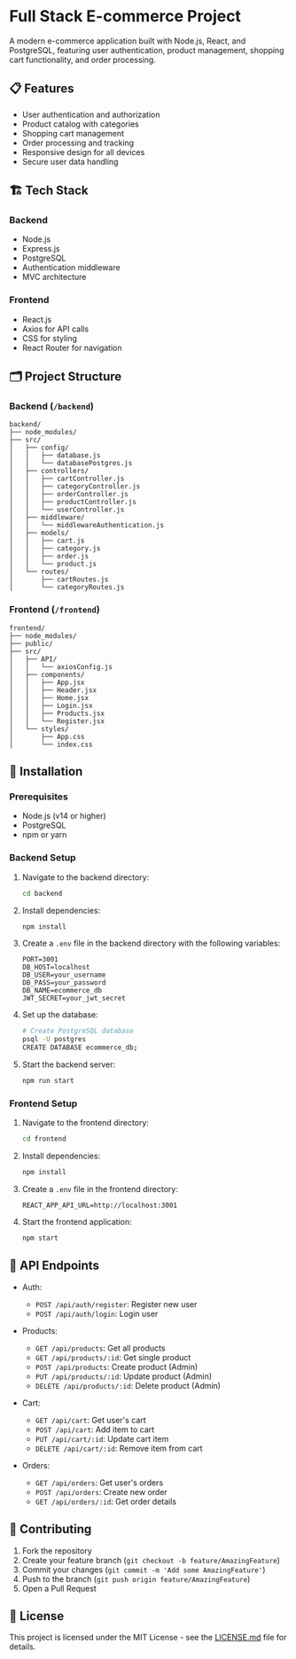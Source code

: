 # Full Stack E-commerce Project

A modern e-commerce application built with Node.js, React, and PostgreSQL, featuring user authentication, product management, shopping cart functionality, and order processing.

## 📋 Features

- User authentication and authorization
- Product catalog with categories
- Shopping cart management
- Order processing and tracking
- Responsive design for all devices
- Secure user data handling

## 🏗️ Tech Stack

### Backend
- Node.js
- Express.js
- PostgreSQL
- Authentication middleware
- MVC architecture

### Frontend
- React.js
- Axios for API calls
- CSS for styling
- React Router for navigation

## 🗂️ Project Structure

### Backend (`/backend`)
```
backend/
├── node_modules/
├── src/
│   ├── config/
│   │   ├── database.js
│   │   └── databasePostgres.js
│   ├── controllers/
│   │   ├── cartController.js
│   │   ├── categoryController.js
│   │   ├── orderController.js
│   │   ├── productController.js
│   │   └── userController.js
│   ├── middleware/
│   │   └── middlewareAuthentication.js
│   ├── models/
│   │   ├── cart.js
│   │   ├── category.js
│   │   ├── order.js
│   │   └── product.js
│   └── routes/
│       ├── cartRoutes.js
│       └── categoryRoutes.js
```

### Frontend (`/frontend`)
```
frontend/
├── node_modules/
├── public/
├── src/
│   ├── API/
│   │   └── axiosConfig.js
│   ├── components/
│   │   ├── App.jsx
│   │   ├── Header.jsx
│   │   ├── Home.jsx
│   │   ├── Login.jsx
│   │   ├── Products.jsx
│   │   └── Register.jsx
│   └── styles/
│       ├── App.css
│       └── index.css
```

## 🚀 Installation

### Prerequisites
- Node.js (v14 or higher)
- PostgreSQL
- npm or yarn

### Backend Setup
1. Navigate to the backend directory:
   ```bash
   cd backend
   ```

2. Install dependencies:
   ```bash
   npm install
   ```

3. Create a `.env` file in the backend directory with the following variables:
   ```env
   PORT=3001
   DB_HOST=localhost
   DB_USER=your_username
   DB_PASS=your_password
   DB_NAME=ecommerce_db
   JWT_SECRET=your_jwt_secret
   ```

4. Set up the database:
   ```bash
   # Create PostgreSQL database
   psql -U postgres
   CREATE DATABASE ecommerce_db;
   ```

5. Start the backend server:
   ```bash
   npm run start
   ```

### Frontend Setup
1. Navigate to the frontend directory:
   ```bash
   cd frontend
   ```

2. Install dependencies:
   ```bash
   npm install
   ```

3. Create a `.env` file in the frontend directory:
   ```env
   REACT_APP_API_URL=http://localhost:3001
   ```

4. Start the frontend application:
   ```bash
   npm start
   ```

## 🔑 API Endpoints

- Auth:
  - `POST /api/auth/register`: Register new user
  - `POST /api/auth/login`: Login user

- Products:
  - `GET /api/products`: Get all products
  - `GET /api/products/:id`: Get single product
  - `POST /api/products`: Create product (Admin)
  - `PUT /api/products/:id`: Update product (Admin)
  - `DELETE /api/products/:id`: Delete product (Admin)

- Cart:
  - `GET /api/cart`: Get user's cart
  - `POST /api/cart`: Add item to cart
  - `PUT /api/cart/:id`: Update cart item
  - `DELETE /api/cart/:id`: Remove item from cart

- Orders:
  - `GET /api/orders`: Get user's orders
  - `POST /api/orders`: Create new order
  - `GET /api/orders/:id`: Get order details

## 👥 Contributing

1. Fork the repository
2. Create your feature branch (`git checkout -b feature/AmazingFeature`)
3. Commit your changes (`git commit -m 'Add some AmazingFeature'`)
4. Push to the branch (`git push origin feature/AmazingFeature`)
5. Open a Pull Request

## 📝 License

This project is licensed under the MIT License - see the [LICENSE.md](LICENSE.md) file for details.
